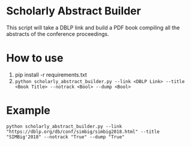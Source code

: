 # Scholarly Abstract Builder
This script will take a DBLP link and build a PDF book compiling all the abstracts of the conference proceedings.

# How to use
1. pip install -r requirements.txt
2. ```python scholarly_abstract_builder.py --link <DBLP Link> --title <Book Title> --notrack <Bool> --dump <Bool>```

# Example
```python scholarly_abstract_builder.py --link "https://dblp.org/db/conf/simbig/simbig2018.html" --title "SIMBig'2018" --notrack "True" --dump "True"```